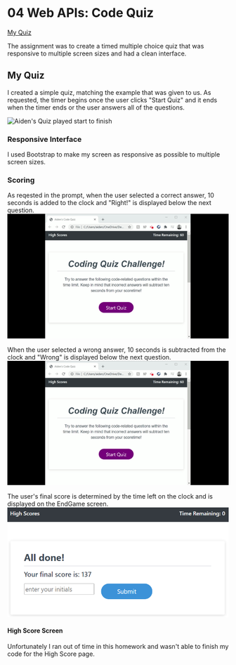 # 04 Web APIs: Code Quiz

[My Quiz](https://a-thread.github.io/Timed-Code-Quiz/)

The assignment was to create a timed multiple choice quiz that was responsive to multiple screen sizes and had a clean interface.

## My Quiz

I created a simple quiz, matching the example that was given to us. As requested, the timer begins once the user clicks "Start Quiz" and it ends when the timer ends or the user answers all of the questions.

![Aiden's Quiz played start to finish](/assets/images/start-finish.gif)

### Responsive Interface

I used Bootstrap to make my screen as responsive as possible to multiple screen sizes. 

### Scoring

As reqested in the prompt, when the user selected a correct answer, 10 seconds is added to the clock and "Right!" is displayed below the next question.
![Correct Answer](/assets/images/timer-correct.gif)

When the user selected a wrong answer, 10 seconds is subtracted from the clock and "Wrong" is displayed below the next question.
![Wrong Answer](/assets/images/timer-correct.gif)

The user's final score is determined by the time left on the clock and is displayed on the EndGame screen. 
![endScreen showing score](/assets/images/endScreen.png)

#### High Score Screen

Unfortunately I ran out of time in this homework and wasn't able to finish my code for the High Score page.